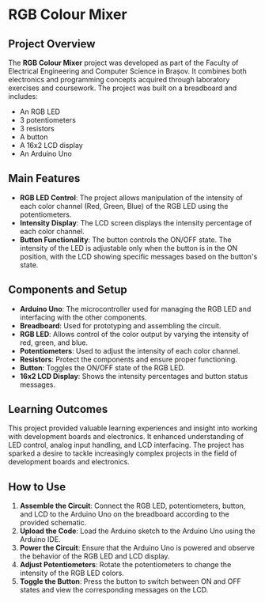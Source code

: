 # RGB Colour Mixer

## Project Overview
The **RGB Colour Mixer** project was developed as part of the Faculty of Electrical Engineering and Computer Science in Brașov. It combines both electronics and programming concepts acquired through laboratory exercises and coursework. The project was built on a breadboard and includes:

- An RGB LED
- 3 potentiometers
- 3 resistors
- A button
- A 16x2 LCD display
- An Arduino Uno

## Main Features
- **RGB LED Control**: The project allows manipulation of the intensity of each color channel (Red, Green, Blue) of the RGB LED using the potentiometers.
- **Intensity Display**: The LCD screen displays the intensity percentage of each color channel.
- **Button Functionality**: The button controls the ON/OFF state. The intensity of the LED is adjustable only when the button is in the ON position, with the LCD showing specific messages based on the button's state.

## Components and Setup
- **Arduino Uno**: The microcontroller used for managing the RGB LED and interfacing with the other components.
- **Breadboard**: Used for prototyping and assembling the circuit.
- **RGB LED**: Allows control of the color output by varying the intensity of red, green, and blue.
- **Potentiometers**: Used to adjust the intensity of each color channel.
- **Resistors**: Protect the components and ensure proper functioning.
- **Button**: Toggles the ON/OFF state of the RGB LED.
- **16x2 LCD Display**: Shows the intensity percentages and button status messages.

## Learning Outcomes
This project provided valuable learning experiences and insight into working with development boards and electronics. It enhanced understanding of LED control, analog input handling, and LCD interfacing. The project has sparked a desire to tackle increasingly complex projects in the field of development boards and electronics.

## How to Use
1. **Assemble the Circuit**: Connect the RGB LED, potentiometers, button, and LCD to the Arduino Uno on the breadboard according to the provided schematic.
2. **Upload the Code**: Load the Arduino sketch to the Arduino Uno using the Arduino IDE.
3. **Power the Circuit**: Ensure that the Arduino Uno is powered and observe the behavior of the RGB LED and LCD display.
4. **Adjust Potentiometers**: Rotate the potentiometers to change the intensity of the RGB LED colors.
5. **Toggle the Button**: Press the button to switch between ON and OFF states and view the corresponding messages on the LCD.

